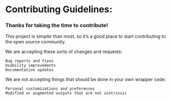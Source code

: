 # Contributing Guidelines:

  ### Thanks for taking the time to contribute!
  
  This project is simpler than most, so it’s a good place to start contributing to the open source community.

  We are accepting these sorts of changes and requests:

    Bug reports and fixes
    Usability improvements
    Documentation updates

We are not accepting things that should be done in your own wrapper code:

    Personal customizations and preferences
    Modified or augmented outputs that are not instrinsic

